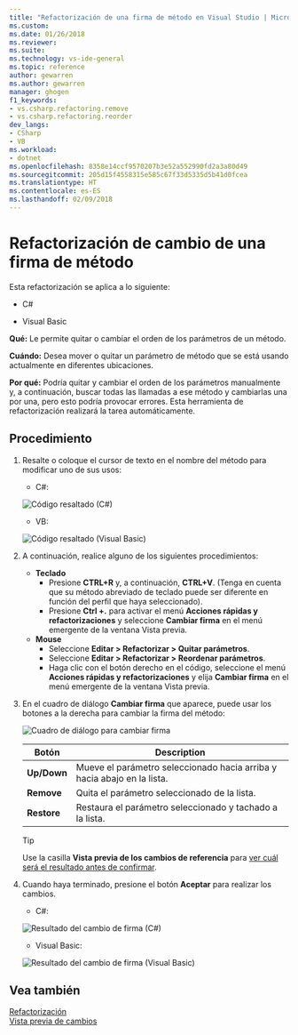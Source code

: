 ```yaml
---
title: "Refactorización de una firma de método en Visual Studio | Microsoft Docs"
ms.custom: 
ms.date: 01/26/2018
ms.reviewer: 
ms.suite: 
ms.technology: vs-ide-general
ms.topic: reference
author: gewarren
ms.author: gewarren
manager: ghogen
f1_keywords:
- vs.csharp.refactoring.remove
- vs.csharp.refactoring.reorder
dev_langs:
- CSharp
- VB
ms.workload:
- dotnet
ms.openlocfilehash: 8358e14ccf9570207b3e52a552990fd2a3a80d49
ms.sourcegitcommit: 205d15f4558315e585c67f33d5335d5b41d0fcea
ms.translationtype: HT
ms.contentlocale: es-ES
ms.lasthandoff: 02/09/2018
---
```

# <a name="change-a-method-signature-refactoring"></a>Refactorización de cambio de una firma de método

Esta refactorización se aplica a lo siguiente:

- C#

- Visual Basic

**Qué:** Le permite quitar o cambiar el orden de los parámetros de un método.

**Cuándo:** Desea mover o quitar un parámetro de método que se está usando actualmente en diferentes ubicaciones.

**Por qué:** Podría quitar y cambiar el orden de los parámetros manualmente y, a continuación, buscar todas las llamadas a ese método y cambiarlas una por una, pero esto podría provocar errores.  Esta herramienta de refactorización realizará la tarea automáticamente.

## <a name="how-to"></a>Procedimiento

1. Resalte o coloque el cursor de texto en el nombre del método para modificar uno de sus usos:

   - C#:

    ![Código resaltado (C#)](media/changesignature-highlight-cs.png)

   - VB:

    ![Código resaltado (Visual Basic)](media/changesignature-highlight-vb.png)

1. A continuación, realice alguno de los siguientes procedimientos:

   - **Teclado**
     - Presione **CTRL+R** y, a continuación, **CTRL+V**.  (Tenga en cuenta que su método abreviado de teclado puede ser diferente en función del perfil que haya seleccionado).
     - Presione **Ctrl +.** para activar el menú **Acciones rápidas y refactorizaciones** y seleccione **Cambiar firma** en el menú emergente de la ventana Vista previa.
   - **Mouse**
     - Seleccione **Editar > Refactorizar > Quitar parámetros**.
     - Seleccione **Editar > Refactorizar > Reordenar parámetros**.
     - Haga clic con el botón derecho en el código, seleccione el menú **Acciones rápidas y refactorizaciones** y elija **Cambiar firma** en el menú emergente de la ventana Vista previa.

1. En el cuadro de diálogo **Cambiar firma** que aparece, puede usar los botones a la derecha para cambiar la firma del método:

   ![Cuadro de diálogo para cambiar firma](media/changesignature-dialog-cs.png)

   | Botón | Description
   | ------ | ---
   | **Up/Down** | Mueve el parámetro seleccionado hacia arriba y hacia abajo en la lista.
   | **Remove**  | Quita el parámetro seleccionado de la lista.
   | **Restore** | Restaura el parámetro seleccionado y tachado a la lista.

   > [!TIP]
   > Use la casilla **Vista previa de los cambios de referencia** para [ver cuál será el resultado antes de confirmar](../../ide/preview-changes.md).

1. Cuando haya terminado, presione el botón **Aceptar** para realizar los cambios.

   - C#:

    ![Resultado del cambio de firma (C#)](media/changesignature-result-cs.png)

   - Visual Basic:

    ![Resultado del cambio de firma (Visual Basic)](media/changesignature-result-vb.png)

## <a name="see-also"></a>Vea también

[Refactorización](../refactoring-in-visual-studio.md)  
[Vista previa de cambios](../../ide/preview-changes.md)